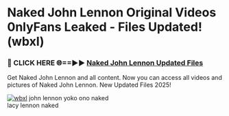 # Naked John Lennon Original Videos 0nlyFans Leaked - Files Updated! (wbxl)

<h3>🔴 CLICK HERE 🌐==►► <a href="https://tinyurl.com/yckcrads" rel="nofollow">Naked John Lennon Updated Files</a></h3>

Get Naked John Lennon and all content. Now you can access all videos and pictures of Naked John Lennon. New Updated Files 2025!

[![wbxl](https://i.imgur.com/hpKpOFt.gif)](https://tinyurl.com/yckcrads)
john lennon yoko ono naked<br>
lacy lennon naked